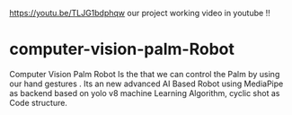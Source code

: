 https://youtu.be/TLJG1bdphqw    our project working video in youtube !!




# computer-vision-palm-Robot
Computer Vision Palm Robot Is the that we can control the Palm by using our hand gestures . Its an new advanced AI Based Robot using MediaPipe as backend based on yolo v8  machine Learning Algorithm, cyclic shot as Code structure.
